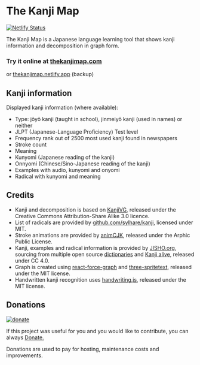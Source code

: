 # The Kanji Map

[![Netlify Status](https://api.netlify.com/api/v1/badges/60c6e34d-30e3-480f-8e53-8848ab7b678d/deploy-status)](https://app.netlify.com/sites/thekanjimap/deploys)

The Kanji Map is a Japanese language learning tool that shows kanji information and decomposition in graph form.

### Try it online at [thekanjimap.com](https://thekanjimap.netlify.app) 

or [thekanjimap.netlify.app](https://thekanjimap.netlify.app) (backup)


## Kanji information

Displayed kanji information (where available):

- Type: jōyō kanji (taught in school), jinmeiyō kanji (used in names) or neither
- JLPT (Japanese-Language Proficiency) Test level</li>
- Frequency rank out of 2500 most used kanji found in newspapers
- Stroke count
- Meaning
- Kunyomi (Japanese reading of the kanji)
- Onnyomi (Chinese/Sino-Japanese reading of the kanji)
- Examples with audio, kunyomi and onyomi
- Radical with kunyomi and meaning

## Credits

- Kanji and decomposition is based on [KanjiVG](https://github.com/KanjiVG/kanjivg), released under the Creative Commons Attribution-Share Alike 3.0 licence.
- List of radicals are provided by [github.com/sylhare/kanji](https://github.com/sylhare/kanji), licensed under MIT.
- Stroke animations are provided by [animCJK](https://github.com/parsimonhi/animCJK), released under the Arphic Public License.
- Kanji, examples and radical information is provided by [JISHO.org](https://jisho.org), sourcing from multiple open source [dictionaries](https://jisho.org/about) and [Kanji alive](https://kanjialive.com/), released under CC 4.0.
- Graph is created using [react-force-graph](https://github.com/vasturiano/react-force-graph) and [three-spritetext](https://github.com/vasturiano/three-spritetext), released under the MIT license.
- Handwritten kanji recognition uses [handwriting.js](https://github.com/ChenYuHo/handwriting.js), released under the MIT license.


## Donations

[![donate](https://www.paypalobjects.com/en_US/i/btn/btn_donate_SM.gif)](https://www.paypal.com/donate?hosted_button_id=U867B8RRZUN7E)

If this project was useful for you and you would like to contribute, you can always [Donate.](https://www.paypal.com/donate?hosted_button_id=U867B8RRZUN7E)

Donations are used to pay for hosting, maintenance costs and improvements.

